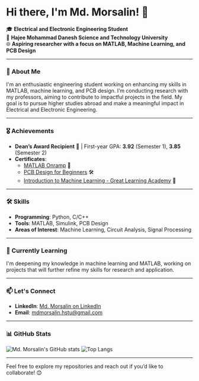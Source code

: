 # Hi there, I'm Md. Morsalin! 👋

🎓 **Electrical and Electronic Engineering Student**  
📍 **Hajee Mohammad Danesh Science and Technology University**  
🌐 **Aspiring researcher with a focus on MATLAB, Machine Learning, and PCB Design**

---

### 🚀 About Me

I'm an enthusiastic engineering student working on enhancing my skills in MATLAB, machine learning, and PCB design. I’m conducting research with my professors, aiming to contribute to impactful projects in the field. My goal is to pursue higher studies abroad and make a meaningful impact in Electrical and Electronic Engineering.

---

### 🎖 Achievements

- **Dean’s Award Recipient** 🌟 | First-year GPA: **3.92** (Semester 1), **3.85** (Semester 2)
- **Certificates**:
  - [MATLAB Onramp](https://matlabacademy.mathworks.com/progress/share/certificate.html?id=b3ceb13e-1b33-41a6-a264-235710de87c7&) 🔧
  - [PCB Design for Beginners](https://credsverse.com/credentials/6dcd5688-548f-47a7-87f9-ccf8c0ec93f1) 🛠
  - [Introduction to Machine Learning - Great Learning Academy](https://www.mygreatlearning.com/certificate/QYTSPPVZ) 🤖
  
---

### 🛠 Skills

- **Programming**: Python, C/C++
- **Tools**: MATLAB, Simulink, PCB Design
- **Areas of Interest**: Machine Learning, Circuit Analysis, Signal Processing

---

### 🌱 Currently Learning

I'm deepening my knowledge in machine learning and MATLAB, working on projects that will further refine my skills for research and application.

---

### 📫 Let's Connect

- **LinkedIn**: [Md. Morsalin on LinkedIn](https://www.linkedin.com/in/mdmorsalinhstu)
- **Email**: [mdmorsalin.hstu@gmail.com](mailto:mdmorsalin.hstu@gmail.com)

---

### 📊 GitHub Stats

![Md. Morsalin's GitHub stats](https://github-readme-stats.vercel.app/api?username=mdmorsalinhstu&show_icons=true&theme=default)
![Top Langs](https://github-readme-stats.vercel.app/api/top-langs/?username=mdmorsalinhstu&layout=compact)

---

Feel free to explore my repositories and reach out if you’d like to collaborate! 😊


<!---
mdmorsalinhstu/mdmorsalinhstu is a ✨ special ✨ repository because its `README.md` (this file) appears on your GitHub profile.
You can click the Preview link to take a look at your changes.
--->
